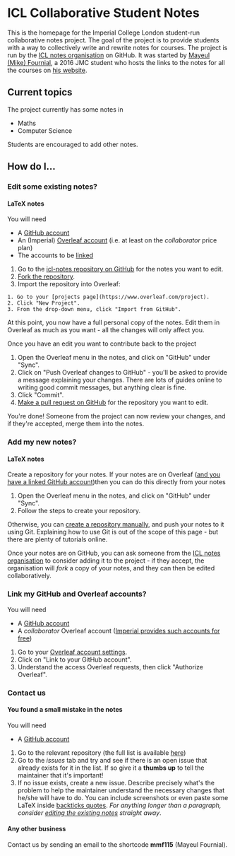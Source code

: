 # ICL Collaborative Student Notes

This is the homepage for the Imperial College London student-run collaborative notes project. The goal of the project is to provide students with a way to collectively write and rewrite notes for courses. The project is run by the [ICL notes organisation](https://github.com/icl-notes) on GitHub. It was started by [Mayeul (Mike) Fournial](https://www.doc.ic.ac.uk/~mmf115/), a 2016 JMC student who hosts the links to the notes for all the courses on [his website](http://mayeul.ninja).

## Current topics

The project currently has some notes in
  * Maths
  * Computer Science

Students are encouraged to add other notes.

## How do I...

### Edit some existing notes?

#### LaTeX notes

You will need
  * A [GitHub account](https://github.com/join)
  * An (Imperial) [Overleaf account](https://www.overleaf.com/edu/imperial) (i.e. at least on the _collaborator_ price plan)
  * The accounts to be [linked](#link-my-github-and-overleaf-accounts)

  1. Go to the [icl-notes repository on GitHub](https://github.com/icl-notes) for the notes you want to edit.
  1. [Fork the repository](https://help.github.com/en/articles/fork-a-repo#fork-an-example-repository).
  1. Import the repository into Overleaf:

    1. Go to your [projects page](https://www.overleaf.com/project).
    2. Click "New Project".
    3. From the drop-down menu, click "Import from GitHub".

At this point, you now have a full personal copy of the notes. Edit them in Overleaf as much as you want - all the changes will only affect you.

Once you have an edit you want to contribute back to the project
  1. Open the Overleaf menu in the notes, and click on "GitHub" under "Sync".
  1. Click on "Push Overleaf changes to GitHub" - you'll be asked to provide a message explaining your changes. There are lots of guides online to writing good commit messages, but anything clear is fine.
  1. Click "Commit".
  1. [Make a pull request on GitHub](https://help.github.com/en/articles/creating-a-pull-request) for the repository you want to edit.

You're done! Someone from the project can now review your changes, and if they're accepted, merge them into the notes.

### Add my new notes?

#### LaTeX notes

Create a repository for your notes. If your notes are on Overleaf ([and you have a linked GitHub account](#link-my-github-and-overleaf-accounts))then you can do this directly from your notes
  1. Open the Overleaf menu in the notes, and click on "GitHub" under "Sync".
  1. Follow the steps to create your repository.

Otherwise, you can [create a repository manually](https://help.github.com/en/articles/creating-a-new-repository), and push your notes to it using Git. Explaining how to use Git is out of the scope of this page - but there are plenty of tutorials online.

Once your notes are on GitHub, you can ask someone from the [ICL notes organisation](https://github.com/icl-notes) to consider adding it to the project - if they accept, the organisation will *fork* a copy of your notes, and they can then be edited collaboratively. 

### Link my GitHub and Overleaf accounts?

You will need
  * A [GitHub account](https://github.com/join)
  * A _collaborator_ Overleaf account ([Imperial provides such accounts for free](https://www.overleaf.com/edu/imperial))

  1. Go to your [Overleaf account settings](https://www.overleaf.com/user/settings).
  1. Click on "Link to your GitHub account".
  1. Understand the access Overleaf requests, then click "Authorize Overleaf".

### Contact us

#### You found a small mistake in the notes

You will need
  * A [GitHub account](https://github.com/join)

  1. Go to the relevant repository (the full list is available [here](https://github.com/icl-notes))
  1. Go to the _issues_ tab and try and see if there is an open issue that already exists for it in the list. If so give it a **thumbs up** to tell the maintainer that it's important!
  1. If no issue exists, create a new issue. Describe precisely what's the problem to help the maintainer understand the necessary changes that he/she will have to do. You can include screenshots or even paste some LaTeX inside [backticks quotes](https://help.github.com/en/articles/basic-writing-and-formatting-syntax#quoting-code). _For anything longer than a paragraph, consider [editing the existing notes](#edit-some-existing-notes) straight away_.

#### Any other business

Contact us by sending an email to the shortcode **mmf115** (Mayeul Fournial).
